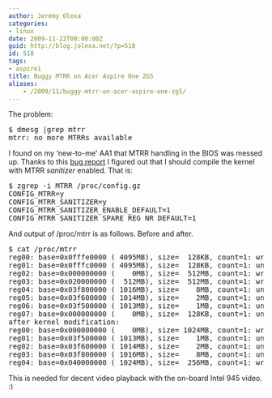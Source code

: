 ```yaml
---
author: Jeremy Olexa
categories:
- linux
date: 2009-11-22T00:00:00Z
guid: http://blog.jolexa.net/?p=518
id: 518
tags:
- aspire1
title: Buggy MTRR on Acer Aspire One ZG5
aliases:
    - /2009/11/buggy-mtrr-on-acer-aspire-one-zg5/
---
```


The problem:

<pre>$ dmesg |grep mtrr
mtrr: no more MTRRs available</pre>

I found on my &#8216;new-to-me' AA1 that MTRR handling in the BIOS was messed up. Thanks to this [bug report][1] I figured out that I should compile the kernel with MTRR *sanitizer* enabled. That is:

<pre>$ zgrep -i MTRR /proc/config.gz 
CONFIG_MTRR=y
CONFIG_MTRR_SANITIZER=y
CONFIG_MTRR_SANITIZER_ENABLE_DEFAULT=1
CONFIG_MTRR_SANITIZER_SPARE_REG_NR_DEFAULT=1</pre>

And output of /proc/mtrr is as follows. Before and after.

<pre>$ cat /proc/mtrr
reg00: base=0x0fffe0000 ( 4095MB), size=  128KB, count=1: write-protect
reg01: base=0x0fffc0000 ( 4095MB), size=  128KB, count=1: uncachable
reg02: base=0x000000000 (    0MB), size=  512MB, count=1: write-back
reg03: base=0x020000000 (  512MB), size=  512MB, count=1: write-back
reg04: base=0x03f800000 ( 1016MB), size=    8MB, count=1: uncachable
reg05: base=0x03f600000 ( 1014MB), size=    2MB, count=1: uncachable
reg06: base=0x03f500000 ( 1013MB), size=    1MB, count=1: uncachable
reg07: base=0x000000000 (    0MB), size=  128KB, count=1: uncachable
after kernel modification:
reg00: base=0x000000000 (    0MB), size= 1024MB, count=1: write-back
reg01: base=0x03f500000 ( 1013MB), size=    1MB, count=1: uncachable
reg02: base=0x03f600000 ( 1014MB), size=    2MB, count=1: uncachable
reg03: base=0x03f800000 ( 1016MB), size=    8MB, count=1: uncachable
reg04: base=0x040000000 ( 1024MB), size=  256MB, count=1: write-combining</pre>

This is needed for decent video playback with the on-board Intel 945 video. <img src="http://blog.jolexa.net/wp-includes/images/smilies/simple-smile.png" alt=":)" class="wp-smiley" style="height: 1em; max-height: 1em;" />

 [1]: https://bugs.launchpad.net/ubuntu/+source/xserver-xorg-video-intel/+bug/370552